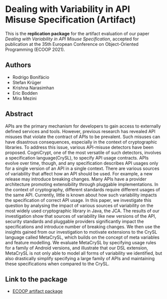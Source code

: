 # Dealing with Variability in API Misuse Specification (Artifact)

This is the **replication package** for the artifact evaluation
of our paper *Dealing with Variability in API Misuse Specification*,
accepted for publication at the 35th European
Conference on Object-Oriented Programming (ECOOP 2021).

## Authors

   * Rodrigo Bonifácio
   * Stefan Krüger
   * Krishna Narasimhan
   * Eric Bodden
   * Mira Mezini

## Abstract

APIs are the primary mechanism for developers to gain access to externally defined services and tools. However, previous research has revealed API misuses that violate the contract of APIs to be prevalent. Such misuses can have disastrous consequences, especially in the context of cryptographic libraries. To address this issue, various API-misuse detectors have been proposed. CogniCrypt, one of the most versatile of such detectors, involves a specification language(CrySL), to specify API usage contracts. APIs evolve over time, though, and any specification describes API usages only for a single version of an API in a single context. There are various sources of variability that affect how an API should be used. For example, a new release may introduce breaking changes. Many APIs have a provider architecture promoting extensibility through pluggable implementations. In the context of cryptography, different standards require different usages of the same API. Currently, little is known about how such variability impacts the specification of correct API usage. In this paper, we investigate this question by analysing the impact of various sources of variability on the most widely used cryptographic library in Java, the JCA. The results of our investigation show that sources of variability like new versions of the API, security standards and pluggable providers significantly impact the specifications and introduce number of breaking changes. We then use the insights gained from our investigation to motivate extensions to the CrySL language called MetaCrySL, which builds on the concept of meta variables and feature modelling. We evaluate MetaCrySL by specifying usage rules for a family of Android versions, and illustrate that our DSL extension, MetaCrySL is not only able to model all forms of variability we identified, but also drastically simplify specifying a large family of APIs and maintaining these specifications when compared to the CrySL.

## Link to the package

   * [ECOOP artifact package](https://htmlpreview.github.io/?https://github.com/rbonifacio/TR-Meta-CrySL-Package/blob/master/artifact.html)